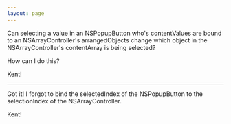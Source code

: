 ```yaml
---
layout: page
---
```


Can selecting a value in an NSPopupButton who's contentValues are bound to an NSArrayController's arrangedObjects change which object in the NSArrayController's contentArray is being selected?

How can I do this?

Kent!

----

Got it!  I forgot to bind the selectedIndex of the NSPopupButton to the selectionIndex of the NSArrayController.

Kent!

